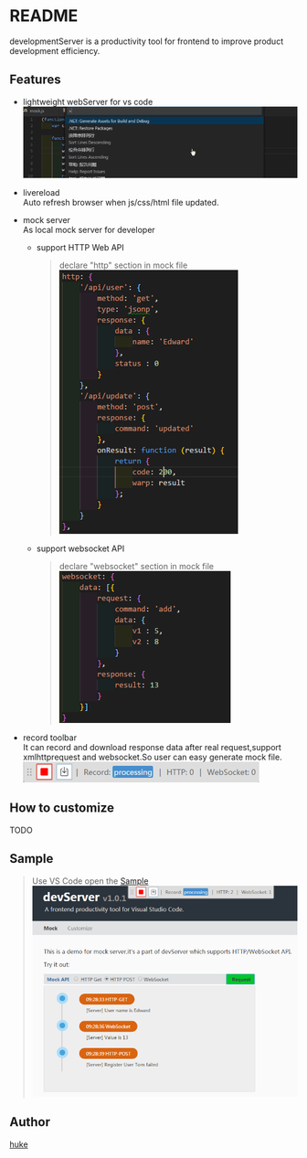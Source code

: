 # README

developmentServer is a productivity tool for frontend to improve product development efficiency.

## Features

- lightweight webServer for vs code  
  ![command](./doc/open.gif)

- livereload  
  Auto refresh browser when js/css/html file updated.

- mock server  
  As local mock server for developer  
  * support HTTP Web API
    > declare "http" section in mock file  
    ![http](./doc/http.png)

  * support websocket API
    > declare "websocket" section in mock file  
    ![websocket](./doc/websocket.png)

- record toolbar  
  It can record and download response data after real request,support xmlhttprequest and websocket.So user can easy generate mock file.  
  ![toolbar](./doc/toolbar.png)

## How to customize
  TODO

## Sample
>Use VS Code open the [Sample](https://github.com/ihuke/developmentServer/sample)  
![sample](./doc/sample.png)

## Author

[huke](email:ihuke@126.com)